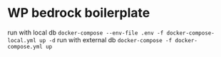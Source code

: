 # WP bedrock boilerplate
run with local db
``docker-compose --env-file .env -f docker-compose-local.yml up -d``
run with external db
``docker-compose -f docker-compose.yml up``


